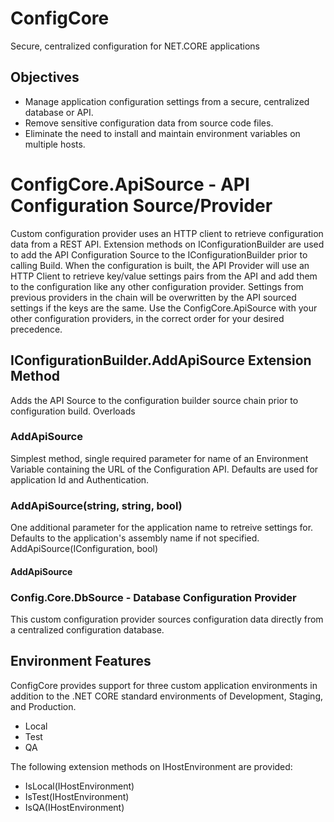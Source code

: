 # ConfigCore
Secure, centralized configuration for NET.CORE applications

## Objectives
* Manage application configuration settings from a secure, centralized database or API.
* Remove sensitive configuration data from source code files.
* Eliminate the need to install and maintain environment variables on multiple hosts.


# ConfigCore.ApiSource - API Configuration Source/Provider
Custom configuration provider uses an HTTP client to retrieve configuration data from a REST API.
Extension methods on IConfigurationBuilder are used to add the API Configuration Source to the IConfigurationBuilder prior to calling Build. 
When the configuration is built, the API Provider will use an HTTP Client to retrieve key/value settings pairs from the API and add them to the configuration like any other configuration provider. Settings from previous providers in the chain will be overwritten by the API sourced settings if the keys are the same. Use the ConfigCore.ApiSource with your other configuration providers, in the correct order for your desired precedence.  

## IConfigurationBuilder.AddApiSource Extension Method
Adds the API Source to the configuration builder source chain prior to configuration build.
 Overloads
 
 ### AddApiSource 
 
  Simplest method, single required parameter for name of an Environment Variable containing the URL of the Configuration API. Defaults are used for application Id and Authentication.
  
 ### AddApiSource(string, string, bool)  
 One additional parameter for the application name to retreive settings for. Defaults to the application's assembly name if not specified.
 AddApiSource(IConfiguration, bool) 

#### AddApiSource
### Config.Core.DbSource - Database Configuration Provider
This custom configuration provider sources configuration data directly from a centralized configuration database.

## Environment Features
ConfigCore provides support for three custom application environments in addition to the .NET CORE standard environments of Development, Staging, and Production. 
* Local
* Test
* QA

The following extension methods on IHostEnvironment are provided:
*	IsLocal(IHostEnvironment)
*	IsTest(IHostEnvironment)
*	IsQA(IHostEnvironment)
